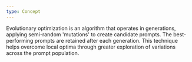 ```yaml
---
type: Concept
---
```


Evolutionary optimization is an algorithm that operates in generations, applying semi-random 'mutations' to create candidate prompts. The best-performing prompts are retained after each generation. This technique helps overcome local optima through greater exploration of variations across the prompt population.